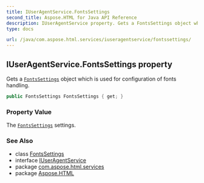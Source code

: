 ```yaml
---
title: IUserAgentService.FontsSettings
second_title: Aspose.HTML for Java API Reference
description: IUserAgentService property. Gets a FontsSettings object which is used for configuration of fonts handling
type: docs

url: /java/com.aspose.html.services/iuseragentservice/fontssettings/
---
```

## IUserAgentService.FontsSettings property

Gets a [`FontsSettings`](../../../com.aspose.html/fontssettings/) object which is used for configuration of fonts handling.

```java
public FontsSettings FontsSettings { get; }
```

### Property Value

The [`FontsSettings`](../../../com.aspose.html/fontssettings/) settings.

### See Also

* class [FontsSettings](../../../com.aspose.html/fontssettings/)
* interface [IUserAgentService](../)
* package [com.aspose.html.services](../../../com.aspose.html.services/)
* package [Aspose.HTML](../../../)
